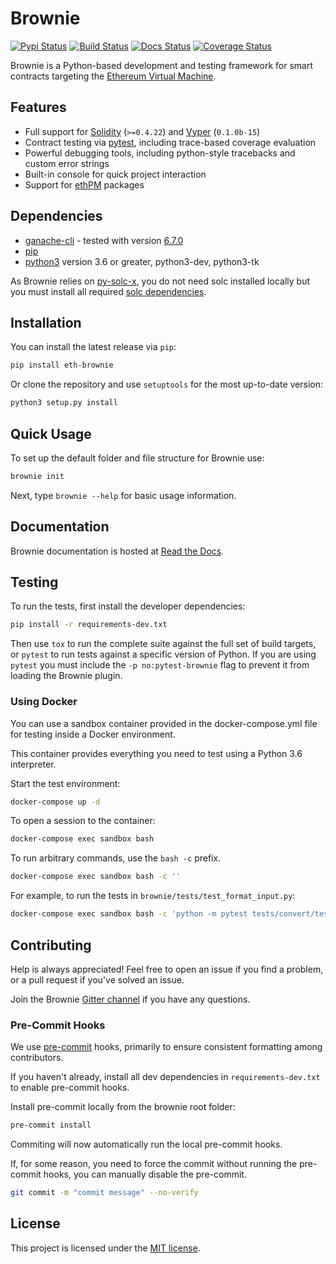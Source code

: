 # Brownie

[![Pypi Status](https://img.shields.io/pypi/v/eth-brownie.svg)](https://pypi.org/project/eth-brownie/) [![Build Status](https://travis-ci.com/iamdefinitelyahuman/brownie.svg?branch=master)](https://travis-ci.com/iamdefinitelyahuman/brownie) [![Docs Status](https://readthedocs.org/projects/eth-brownie/badge/?version=latest)](https://eth-brownie.readthedocs.io/en/latest/) [![Coverage Status](https://coveralls.io/repos/github/iamdefinitelyahuman/brownie/badge.svg?branch=master)](https://coveralls.io/github/iamdefinitelyahuman/brownie?branch=master)

Brownie is a Python-based development and testing framework for smart contracts targeting the [Ethereum Virtual Machine](https://solidity.readthedocs.io/en/v0.6.0/introduction-to-smart-contracts.html#the-ethereum-virtual-machine).

## Features

* Full support for [Solidity](https://github.com/ethereum/solidity) (`>=0.4.22`) and [Vyper](https://github.com/vyperlang/vyper) (`0.1.0b-15`)
* Contract testing via [pytest](https://github.com/pytest-dev/pytest), including trace-based coverage evaluation
* Powerful debugging tools, including python-style tracebacks and custom error strings
* Built-in console for quick project interaction
* Support for [ethPM](https://www.ethpm.com) packages

## Dependencies

* [ganache-cli](https://github.com/trufflesuite/ganache-cli) - tested with version [6.7.0](https://github.com/trufflesuite/ganache-cli/releases/tag/v6.7.0)
* [pip](https://pypi.org/project/pip/)
* [python3](https://www.python.org/downloads/release/python-368/) version 3.6 or greater, python3-dev, python3-tk

As Brownie relies on [py-solc-x](https://github.com/iamdefinitelyahuman/py-solc-x), you do not need solc installed locally but you must install all required [solc dependencies](https://solidity.readthedocs.io/en/latest/installing-solidity.html#binary-packages).

## Installation

You can install the latest release via ``pip``:

```bash
pip install eth-brownie
```

Or clone the repository and use ``setuptools`` for the most up-to-date version:

```bash
python3 setup.py install
```

## Quick Usage

To set up the default folder and file structure for Brownie use:

```bash
brownie init
```

Next, type ``brownie --help`` for basic usage information.

## Documentation

Brownie documentation is hosted at [Read the Docs](https://eth-brownie.readthedocs.io/en/latest/).

## Testing

To run the tests, first install the developer dependencies:

```bash
pip install -r requirements-dev.txt
```

Then use ``tox`` to run the complete suite against the full set of build targets, or ``pytest`` to run tests against a specific version of Python. If you are using ``pytest`` you must include the ``-p no:pytest-brownie`` flag to prevent it from loading the Brownie plugin.

### Using Docker

You can use a sandbox container provided in the docker-compose.yml file for testing inside a Docker environment.

This container provides everything you need to test using a Python 3.6 interpreter.

Start the test environment:

```bash
docker-compose up -d
```

To open a session to the container:

```bash
docker-compose exec sandbox bash
```

To run arbitrary commands, use the `bash -c` prefix.

```bash
docker-compose exec sandbox bash -c ''
```

For example, to run the tests in `brownie/tests/test_format_input.py`:

```bash
docker-compose exec sandbox bash -c 'python -m pytest tests/convert/test_format_input.py'
```

## Contributing

Help is always appreciated! Feel free to open an issue if you find a problem, or a pull request if you've solved an issue.

Join the Brownie [Gitter channel](https://gitter.im/eth-brownie/community) if you have any questions.

### Pre-Commit Hooks

We use [pre-commit](https://pre-commit.com/) hooks, primarily to ensure consistent formatting among contributors.

If you haven't already, install all dev dependencies in `requirements-dev.txt` to enable pre-commit hooks.

Install pre-commit locally from the brownie root folder:

```bash
pre-commit install
```

Commiting will now automatically run the local pre-commit hooks.

If, for some reason, you need to force the commit without running the pre-commit hooks, you can manually disable the pre-commit.

```bash
git commit -m "commit message" --no-verify
```

## License

This project is licensed under the [MIT license](LICENSE).
